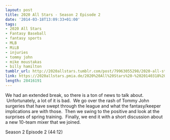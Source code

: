 ```yaml
---
layout: post
title: 2020 All Stars - Season 2 Episode 2
date: '2014-03-18T13:09:33+01:00'
tags:
- 2020 All Stars
- Fantasy Baseball
- fantasy sports
- MLB
- MiLB
- injuries
- tommy john
- mike moustakas
- billy hamilton
tumblr_url: http://2020allstars.tumblr.com/post/79963055298/2020-all-stars-season-2-episode-2
link: https://2020allstars.pmia.de/2020%20All%20Stars%20-%2020140318%20-%20Season%202%20Episode%202%20%2817%29%20-%20Final.mp3
length: 28416191
---
```

We had an extended break, so there is a ton of news to talk about.  Unfortunately, a lot of it is bad.  We go over the rash of Tommy John surgeries that have swept through the league and what the fantasy/keeper implications are with those.  Then we swing to the positive and look at the surprises of spring training.  Finally, we end it with a short discussion about a new 10-team mixer that we joined.

Season 2 Episode 2 (44:12)
